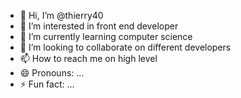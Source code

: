- 👋 Hi, I’m @thierry40
- 👀 I’m interested in front end developer 
- 🌱 I’m currently learning computer science 
- 💞️ I’m looking to collaborate on different developers
- 📫 How to reach me on high level 
- 😄 Pronouns: ...
- ⚡ Fun fact: ...

<!---
thierry40/thierry40 is a ✨ special ✨ repository because its `README.md` (this file) appears on your GitHub profile.
You can click the Preview link to take a look at your changes.
--->
